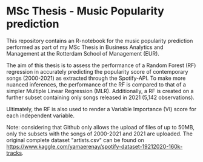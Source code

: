 # MSc Thesis - Music Popularity prediction


This repository contains an R-notebook for the music popularity prediction performed as part of my MSc Thesis in Business Analytics and Management at the Rotterdam School of Management (EUR).

The aim of this thesis is to assess the performance of a Random Forest (RF) regression in accurately predicting the popularity score of contemporary songs (2000-2021) as extracted through the Spotify-API.
To make more nuanced inferences, the performance of the RF is compared to that of a simpler Multiple Linear Regression (MLR). Additionally, a RF is created on a further subset containing only songs released in 2021 (5,142 observations). 

Ultimately, the RF is also used to render a Variable Importance (VI) score for each independent variable.

Note: considering that Github only allows the upload of files of up to 50MB, only the subsets with the songs of 2000-2021 and 2021 are uploaded. The original complete dataset "artists.csv" can be found on https://www.kaggle.com/yamaerenay/spotify-dataset-19212020-160k-tracks.
